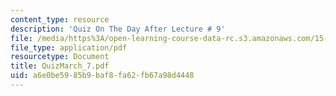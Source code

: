 ```yaml
---
content_type: resource
description: 'Quiz On The Day After Lecture # 9'
file: /media/https%3A/open-learning-course-data-rc.s3.amazonaws.com/15-433-investments-spring-2003/a6e0be5985b9baf8fa62fb67a98d4448_QuizMarch_7.pdf
file_type: application/pdf
resourcetype: Document
title: QuizMarch_7.pdf
uid: a6e0be59-85b9-baf8-fa62-fb67a98d4448
---
```

